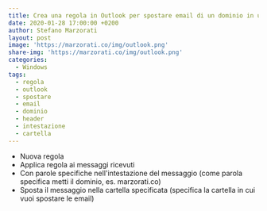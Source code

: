 ```yaml
---
title: Crea una regola in Outlook per spostare email di un dominio in una cartella
date: 2020-01-28 17:00:00 +0200
author: Stefano Marzorati
layout: post
image: 'https://marzorati.co/img/outlook.png'
share-img: 'https://marzorati.co/img/outlook.png'
categories:
  - Windows
tags:
  - regola
  - outlook
  - spostare
  - email
  - dominio
  - header
  - intestazione
  - cartella
---
```

* Nuova regola
* Applica regola ai messaggi ricevuti
* Con parole specifiche nell'intestazione del messaggio (come parola specifica metti il dominio, es. marzorati.co)
* Sposta il messaggio nella cartella specificata (specifica la cartella in cui vuoi spostare le email)

